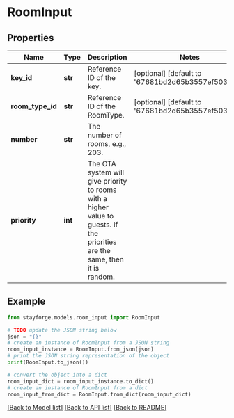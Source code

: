 # RoomInput


## Properties

Name | Type | Description | Notes
------------ | ------------- | ------------- | -------------
**key_id** | **str** | Reference ID of the key. | [optional] [default to '67681bd2d65b3557ef503b2d']
**room_type_id** | **str** | Reference ID of the RoomType. | [optional] [default to '67681bd2d65b3557ef503b2e']
**number** | **str** | The number of rooms, e.g., 203. | 
**priority** | **int** | The OTA system will give priority to rooms with a higher value to guests. If the priorities are the same, then it is random. | 

## Example

```python
from stayforge.models.room_input import RoomInput

# TODO update the JSON string below
json = "{}"
# create an instance of RoomInput from a JSON string
room_input_instance = RoomInput.from_json(json)
# print the JSON string representation of the object
print(RoomInput.to_json())

# convert the object into a dict
room_input_dict = room_input_instance.to_dict()
# create an instance of RoomInput from a dict
room_input_from_dict = RoomInput.from_dict(room_input_dict)
```
[[Back to Model list]](../README.md#documentation-for-models) [[Back to API list]](../README.md#documentation-for-api-endpoints) [[Back to README]](../README.md)


